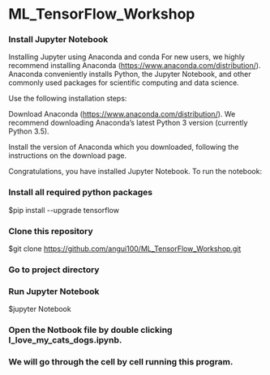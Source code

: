 # ML_TensorFlow_Workshop

### Install Jupyter Notebook
Installing Jupyter using Anaconda and conda
For new users, we highly recommend installing Anaconda (https://www.anaconda.com/distribution/). Anaconda conveniently installs Python, the Jupyter Notebook, and other commonly used packages for scientific computing and data science.

Use the following installation steps:

Download Anaconda (https://www.anaconda.com/distribution/). We recommend downloading Anaconda’s latest Python 3 version (currently Python 3.5).

Install the version of Anaconda which you downloaded, following the instructions on the download page.

Congratulations, you have installed Jupyter Notebook. To run the notebook:

### Install all required python packages
$pip install --upgrade tensorflow

### Clone this repository
$git clone https://github.com/angui100/ML_TensorFlow_Workshop.git

### Go to project directory

### Run Jupyter Notebook
$jupyter Notebook

### Open the Notbook file by double clicking I_love_my_cats_dogs.ipynb.

### We will go through the cell by cell running this program.
